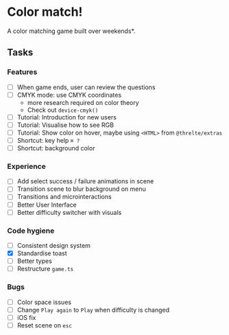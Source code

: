 # Color match!

A color matching game built over weekends\*.

## Tasks

### Features

- [ ] When game ends, user can review the questions
- [ ] CMYK mode: use CMYK coordinates
  - more research required on color theory
  - Check out `device-cmyk()`
- [ ] Tutorial: Introduction for new users
- [ ] Tutorial: Visualise how to see RGB
- [ ] Tutorial: Show color on hover, maybe using `<HTML>` from `@threlte/extras`
- [ ] Shortcut: key help `⌘ ?`
- [ ] Shortcut: background color

### Experience

- [ ] Add select success / failure animations in scene
- [ ] Transition scene to blur background on menu
- [ ] Transitions and microinteractions
- [ ] Better User Interface
- [ ] Better difficulty switcher with visuals

### Code hygiene

- [ ] Consistent design system
- [x] Standardise toast
- [ ] Better types
- [ ] Restructure `game.ts`

### Bugs

- [ ] Color space issues
- [ ] Change `Play again` to `Play` when difficulty is changed
- [ ] iOS fix
- [ ] Reset scene on `esc`
